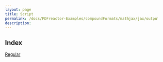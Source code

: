 ```yaml
---
layout: page
title: Script
permalink: /docs/PDFreactor-Examples/compoundFormats/mathjax/jax/output/SVG/fonts/TeX/Script/
description: 
---
```


## Index
<div class="boxes">
                            <a href="/compare.html2pdf.tools/docs/PDFreactor-Examples/compoundFormats/mathjax/jax/output/SVG/fonts/TeX/Script/Regular/">
                                Regular
                            </a>
</div>



